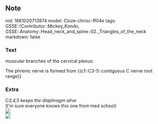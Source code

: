 ## Note
nid: 1661020713874
model: Cloze-chrisc-ff04e
tags: GSSE::!Contributor::Mickey_Kondo, GSSE::Anatomy::Head_neck_and_spine::02._Triangles_of_the_neck
markdown: false

### Text
muscular branches of the cervical plexus:
<div>
  The phrenic nerve is formed from {{c1::C3-5::contiguous C nerve
  root range}}
</div>

### Extra
<div>
  <i>C3,4,5 keeps the diaphragm alive</i>
</div>
<div>
  (I'm sure everyone knows this one from med school)
</div><img src="21896f317d0bf96ea492f3d509735a.png">
<div><img src=
"paste-5411fe56b048666339f41efc9ff0f8895ab396cb.jpg"></div>
